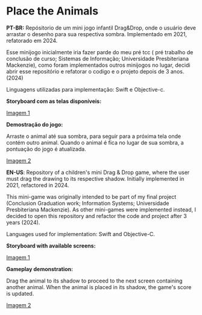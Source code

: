 # Place the Animals

**PT-BR:**
Repósitorio de um mini jogo infantil Drag&Drop, onde o usuário deve arrastar o desenho para sua respectiva sombra. Implementado em 2021, refatorado em 2024.

Esse minijogo inicialmente iria fazer parde do meu pré tcc ( pré trabalho de conclusão de curso; Sistemas de Informação; Universidade Presbiteriana Mackenzie), como foram implementados outros minijogos no lugar, decidi abrir esse repositório e refatorar o codigo e o projeto depois de 3 anos. (2024)

Linguagens utilizadas para implementação: Swift e Objective-c.

**Storyboard com as telas disponíveis:**

[Imagem 1](./Images/main_storyboard.png)

**Demostração do jogo:**

Arraste o animal até sua sombra, para seguir para a próxima tela onde contém outro animal. Quando o animal é fica no lugar de sua sombra, a pontuação do jogo é atualizada.

[Imagem 2](./Images/screenshot.png)

**EN-US**:
Repository of a children's mini Drag & Drop game, where the user must drag the drawing to its respective shadow. Initially implemented in 2021, refactored in 2024.

This mini-game was originally intended to be part of my final project (Conclusion Graduation work; Information Systems; Universidade Presbiteriana Mackenzie). As other mini-games were implemented instead, I decided to open this repository and refactor the code and project after 3 years (2024).

Languages used for implementation: Swift and Objective-C.

**Storyboard with available screens:**

[Imagem 1](./Images/main_storyboard.png)

**Gameplay demonstration:**

Drag the animal to its shadow to proceed to the next screen containing another animal. When the animal is placed in its shadow, the game's score is updated.

[Imagem 2](./Images/screenshot.png)